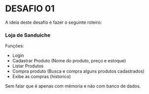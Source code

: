 # DESAFIO 01

A ideia deste desafio é fazer o seguinte roteiro:

### Loja de Sanduiche
Funções:
- Login
- Cadastrar Produto (Nome do produto, preço e estoque)
- Listar Produtos
- Compra produto (Busca e compra alguns produtos cadastrados)
- Exibe as compras (historico)

Sem falar que é apenas com mémoria e não com banco de dados.
